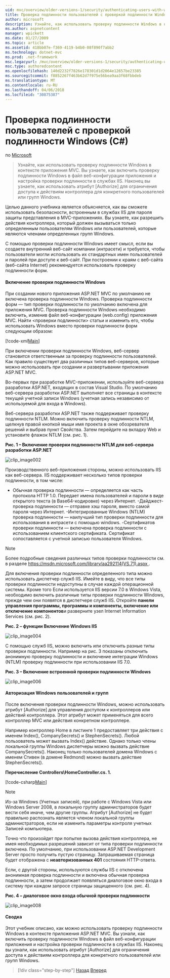 ```yaml
---
uid: mvc/overview/older-versions-1/security/authenticating-users-with-windows-authentication-cs
title: Проверка подлинности пользователей с проверкой подлинности Windows (C#) | Документы Microsoft
author: microsoft
description: Узнайте, как использовать проверку подлинности Windows в контексте приложения MVC. Вы узнаете, как включение проверки подлинности Windows в рамках приложения web co...
ms.author: aspnetcontent
manager: wpickett
ms.date: 01/27/2009
ms.topic: article
ms.assetid: 418bb07e-f369-4119-b4b0-08f890f7abb2
ms.technology: dotnet-mvc
ms.prod: .net-framework
msc.legacyurl: /mvc/overview/older-versions-1/security/authenticating-users-with-windows-authentication-cs
msc.type: authoredcontent
ms.openlocfilehash: 140d2232f7826e178301d1d2064e12657be23385
ms.sourcegitcommit: f8852267f463b62d7f975e56bea9aa3f68fbbdeb
ms.translationtype: MT
ms.contentlocale: ru-RU
ms.lasthandoff: 04/06/2018
ms.locfileid: "30875387"
---
```

<a name="authenticating-users-with-windows-authentication-c"></a>Проверка подлинности пользователей с проверкой подлинности Windows (C#)
====================
по [Microsoft](https://github.com/microsoft)

> Узнайте, как использовать проверку подлинности Windows в контексте приложения MVC. Вы узнаете, как включить проверку подлинности Windows в файл веб-конфигурации приложения и настройка проверки подлинности в службах IIS. Наконец вы узнаете, как использовать атрибут [Authorize] для ограничения доступа к действиям контроллера для конкретного пользователей или групп Windows.


Целью данного учебника является объясняется, как вы сможете использовать безопасности, встроенным в службах IIS для пароля защиты представления в MVC-приложениях. Вы узнаете, как разрешить действия контроллера, который должен вызываться только определенным пользователям Windows или пользователей, которые являются членами определенных групп Windows.

С помощью проверки подлинности Windows имеет смысл, если вы создаете внутренний веб-сайт компании (интрасети) и требуется, чтобы пользователи могли использовать их стандартных имен пользователей и паролей при доступе к веб-сайт. При построении к краям с веб-сайта (веб-сайта Internet) рекомендуется использовать проверку подлинности форм.

#### <a name="enabling-windows-authentication"></a>Включение проверки подлинности Windows

При создании нового приложения ASP.NET MVC по умолчанию не включена проверка подлинности Windows. Проверка подлинности форм — тип проверки подлинности по умолчанию включена для приложения MVC. Проверка подлинности Windows необходимо включить, изменив файл веб-конфигурации (web.config) приложения MVC. Найти &lt;проверки подлинности&gt; статьи и изменить его, чтобы использовать Windows вместо проверки подлинности форм следующим образом:

[!code-xml[Main](authenticating-users-with-windows-authentication-cs/samples/sample1.xml)]

При включении проверки подлинности Windows, веб-сервер становится ответственным за проверку подлинности пользователей. Как правило существует два различных типов веб-серверов, которые можно использовать при создании и развертывании приложения ASP.NET MVC.

Во-первых при разработке MVC-приложении, используйте веб-сервера разработки ASP.NET, входящих в состав Visual Studio. По умолчанию веб-сервера разработки ASP.NET выполняет все страницы в контексте текущей учетной записи Windows (учетная запись независимо от используемой для входа в Windows).

Веб-сервера разработки ASP.NET также поддерживает проверку подлинности NTLM. Можно включить проверку подлинности NTLM, щелкнув правой кнопкой мыши имя проекта в окне обозревателя решений и выбрав пункт Свойства. Затем перейдите на вкладку Web и установите флажок NTLM (см. рис. 1).

**Рис. 1 – Включение проверки подлинности NTLM для веб-сервера разработки ASP.NET**

![clip_image002](authenticating-users-with-windows-authentication-cs/_static/image1.jpg)

Производственного веб-приложения стороны, можно использовать IIS как веб-сервера. IIS поддерживает несколько типов проверки подлинности, в том числе:

- Обычная проверка подлинности — определяется как часть протокола HTTP 1.0. Передает имена пользователей и пароли в виде открытого текста (в Base64-кодировке) через Интернет. -Дайджест-проверка подлинности — отправке хэш пароля, вместо самой пароля через Интернет. -Интегрированные Windows (NTLM) проверка подлинности — наилучший тип проверки подлинности для использования в интрасети с помощью windows. -Сертификатов проверки подлинности — включена проверка подлинности с использованием клиентского сертификата. Сертификат сопоставляется с учетной записью пользователя Windows.

> [!NOTE] 
> 
> Более подробные сведения различных типов проверки подлинности см. в разделе [ https://msdn.microsoft.com/library/aa292114(VS.71).aspx ](https://msdn.microsoft.com/library/aa292114(VS.71).aspx).


Для включения проверки подлинности определенного типа можно использовать диспетчер служб IIS. Имейте в виду, что все типы проверки подлинности недоступны в случае каждой операционной системы. Кроме того Если используется IIS версии 7.0 в Windows Vista, необходимо включить различные типы проверки подлинности Windows, прежде чем они появятся в диспетчере служб IIS. Откройте **панели управления программы, программы и компоненты, включение или отключение компонентов**и разверните узел Internet Information Services (см. рис. 2).

**Рис. 2 – функции Включение Windows IIS**

![clip_image004](authenticating-users-with-windows-authentication-cs/_static/image2.jpg)

С помощью служб IIS, можно включить или отключить разные типы проверки подлинности. Например на рис. 3 показаны отключить анонимную проверку подлинности и включение интеграции Windows (NTLM) проверку подлинности при использовании IIS 7.0.

**Рис. 3 – Включение встроенной проверки подлинности Windows**

![clip_image006](authenticating-users-with-windows-authentication-cs/_static/image3.jpg)

#### <a name="authorizing-windows-users-and-groups"></a>Авторизация Windows пользователей и групп

После включения проверки подлинности Windows, можно использовать атрибут [Authorize] для управления доступом к контроллеров или действий контроллера. Этот атрибут может применяться для всего контроллер MVC или действия конкретном контроллере.

Например контроллер Home в листинге 1 предоставляет три действия с именем Index(), CompanySecrets() и StephenSecrets(). Любой пользователь может вызвать Index() действие. Однако только члены локальной группы Windows диспетчеры можно вызвать действие CompanySecrets(). Наконец только пользователей домена Windows с именем Стивен (в домене Redmond) можно вызвать действие StephenSecrets().

**Перечисление Controllers\HomeController.cs. 1.**

[!code-csharp[Main](authenticating-users-with-windows-authentication-cs/samples/sample2.cs)]

> [!NOTE] 
> 
> Из-за Windows (Учетных записей), при работе с Windows Vista или Windows Server 2008, в локальную группу администраторов будет вести себя иначе, чем другие группы. Атрибут [Authorize] не будет правильно распознать является членом локальной группы администраторов, если не изменить параметры контроля учетных Записей компьютера.


Точно что произойдет при попытке вызова действия контроллера, не имея необходимых разрешений зависит от типа проверки подлинности включена. По умолчанию, при использовании ASP.NET Development Server просто получить пустую страницу. Запрашиваемая страница будет отображена с **неавторизованных 401** состояния HTTP-ответа.

Если, с другой стороны, используются службы IIS с отключена анонимная проверка подлинности и включена обычная проверка подлинности, а затем продолжает появляться диалоговое окно входа в систему при каждом запросе страницы защищенного (см. рис. 4).

**Рис. 4 – диалоговое окно входа обычной проверки подлинности**

![clip_image008](authenticating-users-with-windows-authentication-cs/_static/image4.jpg)

#### <a name="summary"></a>Сводка

Этот учебник описано, как можно использовать проверку подлинности Windows в контексте приложения ASP.NET MVC. Вы узнали, как включить проверку подлинности Windows в файл веб-конфигурации приложения и настройка проверки подлинности в службах IIS. Наконец вы узнали, как использовать атрибут [Authorize] для ограничения доступа к действиям контроллера для конкретного пользователей или групп Windows.

> [!div class="step-by-step"]
> [Назад](authenticating-users-with-forms-authentication-cs.md)
> [Вперед](preventing-javascript-injection-attacks-cs.md)
